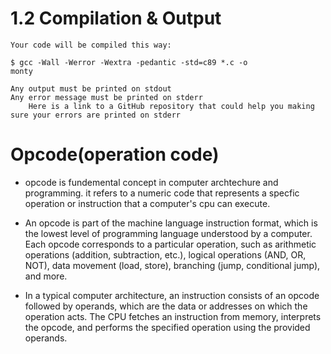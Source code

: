 

# 1.2 Compilation & Output

    Your code will be compiled this way:

<code>$ gcc -Wall -Werror -Wextra -pedantic -std=c89 *.c -o monty</code>

    Any output must be printed on stdout
    Any error message must be printed on stderr
        Here is a link to a GitHub repository that could help you making sure your errors are printed on stderr


# Opcode(operation code)
* opcode is fundemental concept in computer archtechure and programming. it refers to a numeric code that represents a specfic operation or instruction that a computer's cpu can execute.

* An opcode is part of the machine language instruction format, which is the lowest level of programming language understood by a computer. Each opcode corresponds to a particular operation, such as arithmetic operations (addition, subtraction, etc.), logical operations (AND, OR, NOT), data movement (load, store), branching (jump, conditional jump), and more.

* In a typical computer architecture, an instruction consists of an opcode followed by operands, which are the data or addresses on which the operation acts. The CPU fetches an instruction from memory, interprets the opcode, and performs the specified operation using the provided operands.